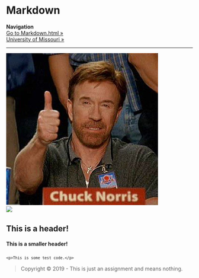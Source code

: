 # Markdown
<b>Navigation</b>
<br><a href="markdown.html">Go to Markdown.html &raquo;</a>
<br><a href="https://missouri.edu">University of Missouri &raquo;</a>
<hr>

<img src="iu.jpg">
<br><img src="https://i.imgur.com/lVlPvCB.gif">

<h2>This is a header!</h2>

<h4>This is a smaller header!</h4>

<code>```<p>This is some test code.</p>```</code>

<blockquote>Copyright &copy; 2019 - This is just an assignment and means nothing.</blockquote>

